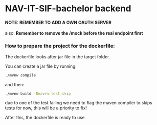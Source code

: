 # NAV-IT-SIF-bachelor backend

#### NOTE: REMEMBER TO ADD A OWN OAUTH SERVER
also: **Remember to remove the /mock before the real endpoint first**
### How to prepare the project for the dockerfile:

The dockerfile looks after jar file in the target folder.

You can create a jar file by running

```bash
./mvnw compile
```
and then:  
```bash 
./mvnw build -Dmaven.test.skip
```
due to one of the test failing we need to flag the maven compiler to skips tests for now, this will be a priority to fix!

After this, the dockerfile is ready to use